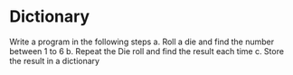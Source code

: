 # Dictionary

Write a program in the following steps
 a. Roll a die and find the number between 1 to 6
 b. Repeat the Die roll and find the result each time
 c. Store the result in a dictionary
